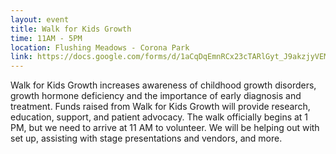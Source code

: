 ```yaml
---
layout: event
title: Walk for Kids Growth
time: 11AM - 5PM
location: Flushing Meadows - Corona Park
link: https://docs.google.com/forms/d/1aCqDqEmnRCx23cTARlGyt_J9akzjyVEM6A6alkvDVAA/viewform
---
```

Walk for Kids Growth increases awareness of childhood growth disorders, growth hormone deficiency and the importance of early diagnosis and treatment. Funds raised from Walk for Kids Growth will provide research, education, support, and patient advocacy. The walk officially begins at 1 PM, but we need to arrive at 11 AM to volunteer. We will be helping out with set up, assisting with stage presentations and vendors, and more.
